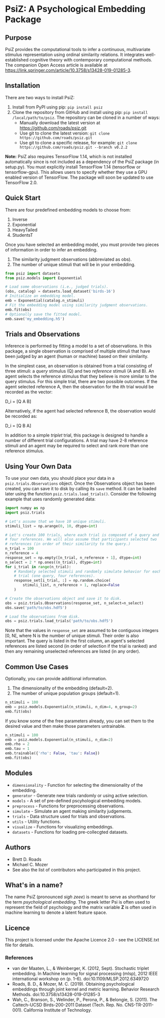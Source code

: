 # PsiZ: A Psychological Embedding Package

## Purpose
PsiZ provides the computational tools to infer a continuous, multivariate stimulus representation using ordinal similarity relations. It integrates well-established cognitive theory with contemporary computational methods. The companion Open Access article is available at https://link.springer.com/article/10.3758/s13428-019-01285-3.

## Installation
There are two ways to install PsiZ:

1. Install from PyPI using pip: ``pip install psiz``
2. Clone the repository from GitHub and install using pip: `pip install /local/path/to/psiz`. The repository can be cloned in a number of ways:
    * Manually download the latest version at https://github.com/roads/psiz.git
    * Use git to clone the latest version: `git clone https://github.com/roads/psiz.git`
    * Use git to clone a specific release, for example: `git clone https://github.com/roads/psiz.git --branch v0.2.2`

**Note:** PsiZ also requires TensorFlow 1.14, which is not installed automatically since is not included as a dependency of the PsiZ package (in setup.py). You must explicitly install TensorFlow 1.14 (tensorflow or tensorflow-gpu). This allows users to specify whether they use a GPU enabled version of TensorFlow. The package will soon be updated to use TensorFlow 2.0.

## Quick Start
There are four predefined embedding models to choose from:

1. Inverse
2. Exponential
3. HeavyTailed
4. StudentsT

Once you have selected an embedding model, you must provide two pieces of information in order to infer an embedding.

1. The similarity judgment observations (abbreviated as obs).
2. The number of unique stimuli that will be in your embedding.

```python
from psiz import datasets
from psiz.models import Exponential

# Load some observations (i.e., judged trials).
(obs, catalog) = datasets.load_dataset('birds-16')
# Initialize an embedding model.
emb = Exponential(catalog.n_stimuli)
# Fit the embedding model using similarity judgment observations.
emb.fit(obs)
# Optionally save the fitted model.
emb.save('my_embedding.h5')
```

## Trials and Observations
Inference is performed by fitting a model to a set of observations. In this package, a single observation is comprised of multiple stimuli that have been judged by an agent (human or machine) based on their similarity. 

In the simplest case, an observation is obtained from a trial consisting of three stimuli: a *query* stimulus (Q) and two *reference* stimuli (A and B). An agent selects the reference stimulus that they believe is more similar to the query stimulus. For this simple trial, there are two possible outcomes. If the agent selected reference A, then the observation for the ith trial would be recorded as the vector: 

D_i = [Q A B]

Alternatively, if the agent had selected reference B, the observation would be recorded as:

D_i = [Q B A]

In addition to a simple *triplet* trial, this package is designed to handle a number of different trial configurations. A trial may have 2-8 reference stimuli and an agent may be required to select and rank more than one reference stimulus. 

## Using Your Own Data

To use your own data, you should place your data in a `psiz.trials.Observations` object. Once the Observations object has been created, you can save it to disk by calling its `save` method. It can be loaded later using the function `psiz.trials.load_trials()`. Consider the following example that uses randomly generated data:

```python
import numpy as np
import psiz.trials

# Let's assume that we have 10 unique stimuli.
stimuli_list = np.arange(0, 10, dtype=int)

# Let's create 100 trials, where each trial is composed of a query and
# four references. We will also assume that participants selected two
# references (in order of their similarity to the query.)
n_trial = 100
n_reference = 4
response_set = np.empty([n_trial, n_reference + 1], dtype=int)
n_select = 2 * np.ones((n_trial), dtype=int)
for i_trial in range(n_trial):
    # Randomly selected stimuli and randomly simulate behavior for each
    # trial (one query, four references).
    response_set[i_trial, :] = np.random.choice(
        stimuli_list, n_reference + 1, replace=False
    )

# Create the observations object and save it to disk.
obs = psiz.trials.Observations(response_set, n_select=n_select)
obs.save('path/to/obs.hdf5')

# Load the observations from disk.
obs = psiz.trials.load_trials('path/to/obs.hdf5')
```
Note that the values in `response_set` are assumed to be contiguous integers [0, N[, where N is the number of unique stimuli. Their order is also important. The query is listed in the first column, an agent's selected references are listed second (in order of selection if the trial is ranked) and then any remaining unselected references are listed (in any order).

## Common Use Cases
Optionally, you can provide additional information.

1. The dimensionality of the embedding (default=2).
2. The number of unique population groups (default=1).

```python
n_stimuli = 100
emb = psiz.models.Exponential(n_stimuli, n_dim=4, n_group=2)
emb.fit(obs)
```

If you know some of the free parameters already, you can set them to the desired value and then make those parameters untrainable.
```python
n_stimuli = 100
emb = psiz.models.Exponential(n_stimuli, n_dim=2)
emb.rho = 2
emb.tau = 1
emb.trainable({'rho': False, 'tau': False})
emb.fit(obs)
```

## Modules
* `dimensionality` - Function for selecting the dimensionality of the embedding.
* `generator` - Generate new trials randomly or using active selection.
* `models` - A set of pre-defined pscyhological embedding models.
* `preprocess` - Functions for preprocessing observations.
* `simulate` - Simulate an agent making similarity judgements.
* `trials` - Data structure used for trials and observations.
* `utils` - Utility functions.
* `visualize` - Functions for visualizing embeddings.
* `datasets` - Functions for loading pre-collecgted datasets.

## Authors
* Brett D. Roads
* Michael C. Mozer
* See also the list of contributors who participated in this project.

## What's in a name?
The name PsiZ (pronounced *sigh zeee*) is meant to serve as shorthand for the term *psychological embedding*. The greek letter Psi is often used to represent the field of psychology and the matrix variable **Z** is often used in machine learning to denote a latent feature space.

## Licence
This project is licensed under the Apache Licence 2.0 - see the LICENSE.txt file for details.

### References
* van der Maaten, L., & Weinberger, K. (2012, Sept). Stochastic triplet
   embedding. In Machine learning for signal processing (mlsp), 2012 IEEE
   international workshop on (p. 1-6). doi:10.1109/MLSP.2012.6349720
* Roads, B. D., & Mozer, M. C. (2019). Obtaining psychological
   embeddings through joint kernel and metric learning. Behavior Research
   Methods. doi:10.3758/s13428-019-01285-3
* Wah, C., Branson, S., Welinder, P., Perona, P., & Belongie, S. (2011). The
   Caltech-UCSD Birds-200-2011 Dataset (Tech. Rep. No. CNS-TR-2011-001).
   California Institute of Technology.
